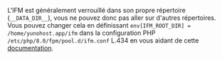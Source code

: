 L'IFM est généralement verrouillé dans son propre répertoire (`__DATA_DIR__`), vous ne pouvez donc pas aller sur d'autres répertoires. Vous pouvez changer cela en définissant `env[IFM_ROOT_DIR] = /home/yunohost.app/ifm` dans la configuration PHP `/etc/php/8.0/fpm/pool.d/ifm.conf` L.434 en vous aidant de cette [documentation](https://github.com/misterunknown/ifm/wiki/Configuration). 